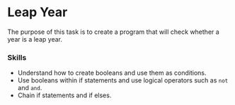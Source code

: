 # Leap Year
The purpose of this task is to create a program that will check whether a year is a leap year.

### Skills
- Understand how to create booleans and use them as conditions.
- Use booleans within if statements and use logical operators such as `not` and `and`.
- Chain if statements and if elses.
